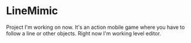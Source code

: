 # LineMimic

Project I'm working on now. It's an action mobile game where you have to follow a line or other objects. 
Right now I'm working level editor.
